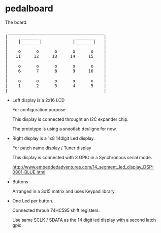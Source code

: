pedalboard
==========


The board:
<pre>
 _____________________________________
|     _______              _______    |
|    |_______|            |_______|   |
|                                     |
|    o      o      o      o      o    |
|   11     12     13     14     15    |
|                                     |
|    o      o      o      o      o    |
|    6      7      8      9     10    |
|                                     |
|    o      o      o      o      o    |
|    1      2      3      4      5    |
|_____________________________________|
</pre>

   * Left display is a 2x16 LCD 

     For configuration purpose

     This display is connected throught an I2C expander chip.

     The prototype is using a snootlab deuligne for now.

   * Right display is a 1x8 14digit Led display.

     For patch name display / Tuner display

     This display is connected with 3 GPIO in a Synchronous serial mode.

     http://www.embeddedadventures.com/14_segment_led_display_DSP-0801-BLUE.html

   * Buttons

     Arranged in a 3x15 matrix and uses Keypad library.

   * One Led per button.

     Connected throuh 74HC595 shift registers. 

     Use same SCLK / SDATA as the 14 digit led display with a second latch gpio.



